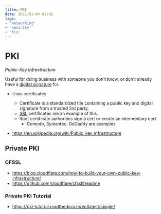 ```yaml
---
title: PKI
date: 2021-02-04 07:42
tags:
- 'networking'
- 'security'
- 'tls'
---
```


# PKI

_Public-Key Infrastructure_

Useful for doing business with someone you don't know, or don't already have a [digital signature](20210204073238-digital-signatures.md) for. 

* Uses certificates
	+ Certificate is a standardized file containing a public key and digital
		signature from a trusted 3rd party. 
	+ [SSL](2020-11-10--14-59-52Z--ssl.md) certificates are an example of this.
	+ Root certificate authorities sign a cert or create an intermediary cert 
		- Comodo, Symantec, GoDaddy are examples

* https://en.wikipedia.org/wiki/Public_key_infrastructure

## Private PKI

### CFSSL

* https://blog.cloudflare.com/how-to-build-your-own-public-key-infrastructure/
* https://github.com/cloudflare/cfssl#readme

### Private PKI Tutorial

* https://pki-tutorial.readthedocs.io/en/latest/simple/